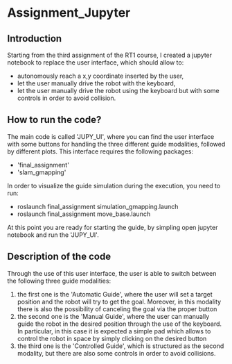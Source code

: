 # Assignment_Jupyter
## Introduction
Starting from the third assignment of the RT1 course, I created a jupyter notebook to replace the user interface, which should allow to:
- autonomously reach a x,y coordinate inserted by the user,
- let the user manually drive the robot with the keyboard,
- let the user manually drive the robot using the keyboard but with some controls in order to avoid collision.

## How to run the code?
The main code is called 'JUPY_UI', where you can find the user interface with some buttons for handling the three different guide modalities, followed by different plots. This interface requires the following packages:
- 'final_assignment'
- 'slam_gmapping'

In order to visualize the guide simulation during the execution, you need to run:
- roslaunch final_assignment simulation_gmapping.launch
- roslaunch final_assignment move_base.launch

At this point you are ready for starting the guide, by simpling open jupyter notebook and run the 'JUPY_UI'.

## Description of the code
Through the use of this user interface, the user is able to switch between the following three guide modalities:
1. the first one is the 'Automatic Guide', where the user will set a target position and the robot will try to get the goal. Moreover, in this modality there is also the possibility of canceling the goal via the proper button
2. the second one is the 'Manual Guide', where the user can manually guide the robot in the desired position through the use of the keyboard. In particular, in this case it is expected a simple pad which allows to control the robot in space by simply clicking on the desired button
3. the third one is the 'Controlled Guide', which is structured as the second modality, but there are also some controls in order to avoid collisions.
